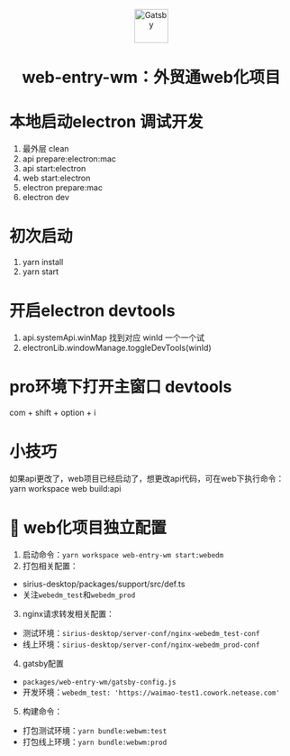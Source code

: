 <p align="center">
  <a href="https://www.gatsbyjs.com/?utm_source=starter&utm_medium=readme&utm_campaign=minimal-starter">
    <img alt="Gatsby" src="https://www.gatsbyjs.com/Gatsby-Monogram.svg" width="60" />
  </a>
</p>
<h1 align="center">
  web-entry-wm：外贸通web化项目
</h1>

# 本地启动electron 调试开发
1. 最外层 clean
2. api prepare:electron:mac 
3. api start:electron
4. web start:electron
5. electron prepare:mac
5. electron dev

# 初次启动
1. yarn install
2. yarn start

# 开启electron devtools
1. api.systemApi.winMap  找到对应 winId 一个一个试
2. electronLib.windowManage.toggleDevTools(winId)

# pro环境下打开主窗口 devtools
com + shift + option + i

# 小技巧
如果api更改了，web项目已经启动了，想更改api代码，可在web下执行命令： yarn workspace web build:api

# 🚀 web化项目独立配置
1. 启动命令：`yarn workspace web-entry-wm start:webedm`
2. 打包相关配置：
  - sirius-desktop/packages/support/src/def.ts
  - 关注`webedm_test`和`webedm_prod`
3. nginx请求转发相关配置：
  - 测试环境：`sirius-desktop/server-conf/nginx-webedm_test-conf`
  - 线上环境：`sirius-desktop/server-conf/nginx-webedm_prod-conf`
4. gatsby配置
  - `packages/web-entry-wm/gatsby-config.js`
  - 开发环境：`webedm_test: 'https://waimao-test1.cowork.netease.com'`
5. 构建命令：
  - 打包测试环境：`yarn bundle:webwm:test`
  - 打包线上环境：`yarn bundle:webwm:prod`
